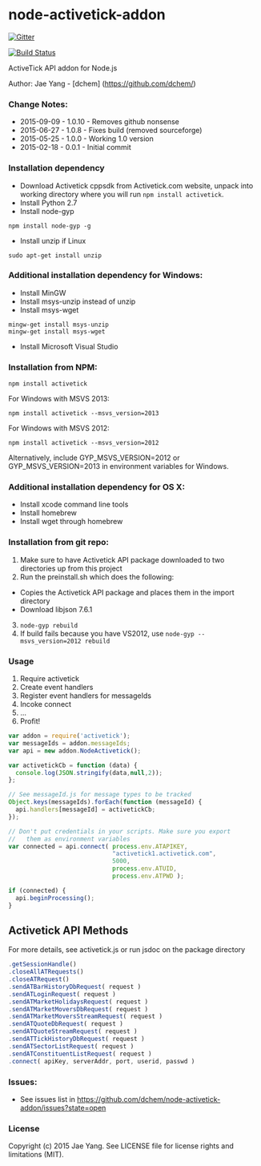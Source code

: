 node-activetick-addon
=====================
[![Gitter](https://badges.gitter.im/Join%20Chat.svg)](https://gitter.im/dchem/node-activetick-addon?utm_source=badge&utm_medium=badge&utm_campaign=pr-badge)

[![Build Status](https://gitlord.com:8080/job/node-activetick-addon/badge/icon)](https://gitlord.com:8080/job/node-activetick-addon)

ActiveTick API addon for Node.js

Author: Jae Yang - [dchem] (https://github.com/dchem/)

### Change Notes:
* 2015-09-09 - 1.0.10 - Removes github nonsense
* 2015-06-27 - 1.0.8  - Fixes build (removed sourceforge)
* 2015-05-25 - 1.0.0  - Working 1.0 version
* 2015-02-18 - 0.0.1  - Initial commit

### Installation dependency
* Download Activetick cppsdk from Activetick.com website, unpack into working
  directory where you will run ```npm install activetick```.
* Install Python 2.7
* Install node-gyp
```
npm install node-gyp -g
```
* Install unzip if Linux
```
sudo apt-get install unzip
```

### Additional installation dependency for Windows:
* Install MinGW
* Install msys-unzip instead of unzip
* Install msys-wget
```
mingw-get install msys-unzip
mingw-get install msys-wget
```
* Install Microsoft Visual Studio

### Installation from NPM:
```
npm install activetick
```

For Windows with MSVS 2013:
```
npm install activetick --msvs_version=2013
```

For Windows with MSVS 2012:
```
npm install activetick --msvs_version=2012
```
Alternatively, include GYP_MSVS_VERSION=2012 or GYP_MSVS_VERSION=2013 in 
environment variables for Windows.

### Additional installation dependency for OS X:
* Install xcode command line tools
* Install homebrew
* Install wget through homebrew

### Installation from git repo:

1. Make sure to have Activetick API package downloaded to two directories up from this project
2. Run the preinstall.sh which does the following:
  * Copies the Activetick API package and places them in the import directory
  * Download libjson 7.6.1
3. ```node-gyp rebuild```
4. If build fails because you have VS2012, use ```node-gyp --msvs_version=2012 rebuild```

### Usage
1. Require activetick
2. Create event handlers
3. Register event handlers for messageIds
4. Incoke connect
5. ...
6. Profit!

```js
var addon = require('activetick');
var messageIds = addon.messageIds;
var api = new addon.NodeActivetick();

var activetickCb = function (data) {
  console.log(JSON.stringify(data,null,2));
};

// See messageId.js for message types to be tracked
Object.keys(messageIds).forEach(function (messageId) {
  api.handlers[messageId] = activetickCb;
});

// Don't put credentials in your scripts. Make sure you export
//   them as environment variables
var connected = api.connect( process.env.ATAPIKEY,
                             "activetick1.activetick.com",
                             5000,
                             process.env.ATUID,
                             process.env.ATPWD );

if (connected) {
  api.beginProcessing();
}
```

## Activetick API Methods
For more details, see activetick.js or run jsdoc on the package directory
```js
.getSessionHandle()
.closeAllATRequests()
.closeATRequest()
.sendATBarHistoryDbRequest( request )
.sendATLoginRequest( request )
.sendATMarketHolidaysRequest( request )
.sendATMarketMoversDbRequest( request )
.sendATMarketMoversStreamRequest( request )
.sendATQuoteDbRequest( request )
.sendATQuoteStreamRequest( request )
.sendATTickHistoryDbRequest( request )
.sendATSectorListRequest( request )
.sendATConstituentListRequest( request )
.connect( apiKey, serverAddr, port, userid, passwd )

```

### Issues:
* See issues list in https://github.com/dchem/node-activetick-addon/issues?state=open

### License
Copyright (c) 2015 Jae Yang. See LICENSE file for license rights and limitations (MIT).

